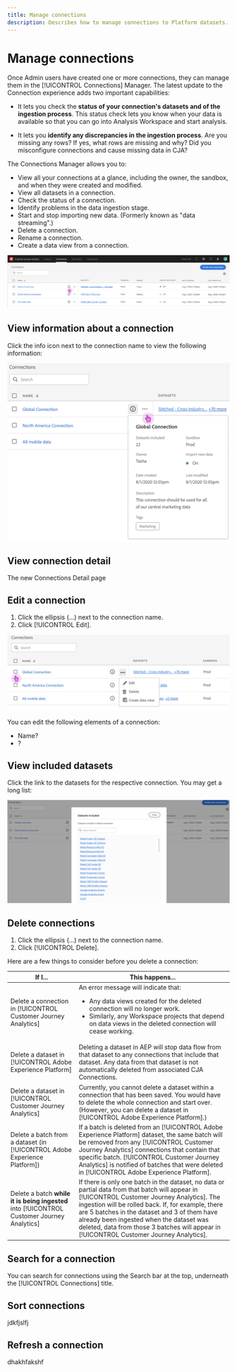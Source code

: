 ```yaml
---
title: Manage connections
description: Describes how to manage connections to Platform datasets.
---
```

# Manage connections

Once Admin users have created one or more connections, they can manage them in the [!UICONTROL Connections] Manager. The latest update to the Connection experience adds two important capabilities:

* It lets you check the **status of your connection's datasets and of the ingestion process**. This status check lets you know when your data is available so that you can go into Analysis Workspace and start analysis.

* It lets you **identify any discrepancies in the ingestion process**. Are you missing any rows? If yes, what rows are missing and why? Did you misconfigure connections and cause missing data in CJA?

The Connections Manager allows you to:

* View all your connections at a glance, including the owner, the sandbox, and when they were created and modified.
* View all datasets in a connection.
* Check the status of a connection.
* Identify problems in the data ingestion stage.
* Start and stop importing new data. (Formerly known as "data streaming".)
* Delete a connection.
* Rename a connection.
* Create a data view from a connection.

![Manage connections](assets/conn-manager.png)

## View information about a connection

Click the info icon next to the connection name to view the following information:

![View connection info](assets/conn-info.png)

## View connection detail

The new Connections Detail page 

## Edit a connection

1. Click the ellipsis (...) next to the connection name.
1. Click [!UICONTROL Edit].

![Edit connection](assets/conn-edit-delete.png)

You can edit the following elements of a connection:

* Name?
* ?

## View included datasets

Click the link to the datasets for the respective connection. You may get a long list:

![Edit connection](assets/conn-datasets.png)

## Delete connections

1. Click the ellipsis (...) next to the connection name.
1. Click [!UICONTROL Delete].

Here are a few things to consider before you delete a connection:

| If I... | This happens... |
| --- | --- |
| Delete a connection in [!UICONTROL Customer Journey Analytics] | An error message will indicate that:<ul><li>Any data views created for the deleted connection will no longer work.</li><li> Similarly, any Workspace projects that depend on data views in the deleted connection will cease working.</li></ul> |
| Delete a dataset in [!UICONTROL Adobe Experience Platform] | Deleting a dataset in AEP will stop data flow from that dataset to any connections that include that dataset. Any data from that dataset is not automatically deleted from associated CJA Connections. |
| Delete a dataset in [!UICONTROL Customer Journey Analytics] | Currently, you cannot delete a dataset within a connection that has been saved. You would have to delete the whole connection and start over. (However, you can delete a dataset in [!UICONTROL Adobe Experience Platform].) |
| Delete a batch from a dataset (in [!UICONTROL Adobe Experience Platform]) | If a batch is deleted from an [!UICONTROL Adobe Experience Platform] dataset, the same batch will be removed from any [!UICONTROL Customer Journey Analytics] connections that contain that specific batch. [!UICONTROL Customer Journey Analytics] is notified of batches that were deleted in [!UICONTROL Adobe Experience Platform]. |
| Delete a batch **while it is being ingested** into [!UICONTROL Customer Journey Analytics] | If there is only one batch in the dataset, no data or partial data from that batch will appear in [!UICONTROL Customer Journey Analytics]. The ingestion will be rolled back. If, for example, there are 5 batches in the dataset and 3 of them have already been ingested when the dataset was deleted, data from those 3 batches will appear in [!UICONTROL Customer Journey Analytics]. |

## Search for a connection

You can search for connections using the Search bar at the top, underneath the [!UICONTROL Connections] title.

## Sort connections

jdkfjslfj

## Refresh a connection

dhakhfakshf
